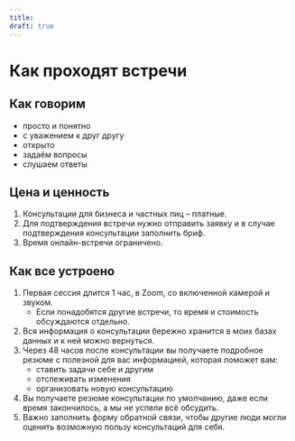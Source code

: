 ```yaml
---
title: 
draft: true
---
```


# Как проходят встречи

## Как говорим
- просто и понятно
- с уважением к друг другу
- открыто
- задаём вопросы
- слушаем ответы
## Цена и ценность
1. Консультации для бизнеса и частных лиц – платные.
2. Для подтверждения встречи нужно отправить заявку и в случае подтверждения консультации заполнить бриф.
3. Время онлайн-встречи ограничено.
## Как все устроено
1. Первая сессия длится 1 час, в Zoom, со включенной камерой и звуком.
	- Если понадобятся другие встречи, то время и стоимость обсуждаются отдельно.
2. Вся информация о консультации бережно хранится в моих базах данных и к ней можно вернуться.
3. Через 48 часов после консультации вы получаете подробное резюме с полезной для вас информацией, которая поможет вам:
	- ставить задачи себе и другим
	- отслеживать изменения
	- организовать новую консультацию
4. Вы получаете резюме консультации по умолчанию, даже если время закончилось, а мы не успели всё обсудить.
5. Важно заполнить форму обратной связи, чтобы другие люди могли оценить возможную пользу консультаций для себя.